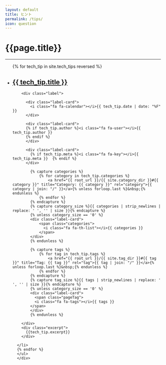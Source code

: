 ```yaml
---
layout: default
title: ヒント
permalink: /tips/
icon: question
---
```


<div class="page clearfix" notes>
      <div class="left">
      <h1>{{page.title}}</h1>
      <hr>
      <ul>
      {% for tech_tip in site.tech_tips reversed %}
      <li>
      <h2><a class="post-link" href="{{ tech_tip.url | prepend: site.baseurl }}">{{ tech_tip.title }}</a></h2>      
    
        <div class="label">
              
          <div class="label-card">
            <i class="fa fa-calendar"></i>{{ tech_tip.date | date: "%F" }}
          </div>
              
          <div class="label-card">
          {% if tech_tip.author %}<i class="fa fa-user"></i>{{ tech_tip.author }}
          {% endif %}
          </div>
          
          <div class="label-card">
            {% if tech_tip.meta %}<i class="fa fa-key"></i>{{ tech_tip.meta }}  {% endif %}
          </div>
        
            {% capture categories %}
                {% for category in tech_tip.categories %}
                    <a href="{{ root_url }}/{{ site.category_dir }}#{{ category }}" title="Category: {{ category }}" rel="category">{{ category | join: "/" }}</a>{% unless forloop.last %}&nbsp;{% endunless %}
                {% endfor %}
            {% endcapture %}
            {% capture category_size %}{{ categories | strip_newlines | replace: ' ', '' | size }}{% endcapture %}
            {% unless category_size == '0' %}
            <div class="label-card">
                <span class="categories">
                  <i class="fa fa-th-list"></i>{{ categories }}
                </span>   
            </div>            
            {% endunless %}
            
            {% capture tags %}
                {% for tag in tech_tip.tags %}
                    <a href="{{ root_url }}/{{ site.tag_dir }}#{{ tag }}" title="Tag: {{ tag }}" rel="tag">{{ tag | join: "/" }}</a>{% unless forloop.last %}&nbsp;{% endunless %}
                {% endfor %}
            {% endcapture %}   
            {% capture tag_size %}{{ tags | strip_newlines | replace: ' ', '' | size }}{% endcapture %}
            {% unless category_size == '0' %}
            <div class="label-card">
              <span class="pageTag">
              <i class="fa fa-tags"></i>{{ tags }}
            </span>
            </div>            
            {% endunless %}        
        
        </div> 
        <div class="excerpt">
          {{tech_tip.excerpt}}
        </div>
        
      </li>
      {% endfor %}
      </ul>
      </div>
</div>

